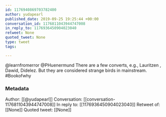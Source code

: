 ```yaml
---
id: 1176940869703782400
author: yudapearl
published_date: 2019-09-25 19:25:44 +00:00
conversation_id: 1176811043944747008
in_reply_to: 1176936450904023040
retweet: None
quoted_tweet: None
type: tweet
tags:

---
```


@learnfromerror @PHuenermund There are a few converts, e.g., Lauritzen , Dawid, Didelez. But they are considered strange birds in mainstream. #Bookofwhy

### Metadata

Author: [[@yudapearl]]
Conversation: [[conversation-1176811043944747008]]
In reply to: [[1176936450904023040]]
Retweet of: [[None]]
Quoted tweet: [[None]]
